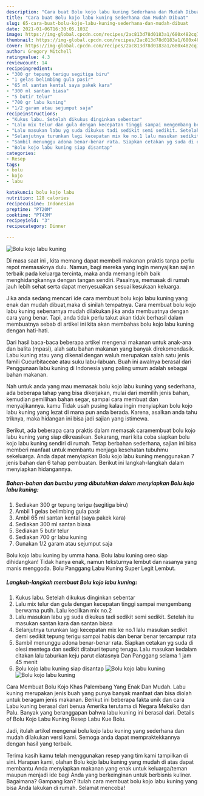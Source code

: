 ```yaml
---
description: "Cara buat Bolu kojo labu kuning Sederhana dan Mudah Dibuat"
title: "Cara buat Bolu kojo labu kuning Sederhana dan Mudah Dibuat"
slug: 65-cara-buat-bolu-kojo-labu-kuning-sederhana-dan-mudah-dibuat
date: 2021-01-06T16:30:05.103Z
image: https://img-global.cpcdn.com/recipes/2ac813d78d0183a1/680x482cq70/bolu-kojo-labu-kuning-foto-resep-utama.jpg
thumbnail: https://img-global.cpcdn.com/recipes/2ac813d78d0183a1/680x482cq70/bolu-kojo-labu-kuning-foto-resep-utama.jpg
cover: https://img-global.cpcdn.com/recipes/2ac813d78d0183a1/680x482cq70/bolu-kojo-labu-kuning-foto-resep-utama.jpg
author: Gregory Mitchell
ratingvalue: 4.3
reviewcount: 14
recipeingredient:
- "300 gr tepung terigu segitiga biru"
- "1 gelas belimbing gula pasir"
- "65 ml santan kental saya pakek kara"
- "300 ml santan biasa"
- "5 butir telur"
- "700 gr labu kuning"
- "1/2 garam atau sejumput saja"
recipeinstructions:
- "Kukus labu. Setelah dikukus dinginkan sebentar"
- "Lalu mix telur dan gula dengan kecepatan tinggi sampai mengembang berwarna putih. Lalu kecilkan mix no.2"
- "Lalu masukan labu yg suda dikukus tadi sedikit semi sedikit. Setelah itu masukan santan kara dan santan biasa"
- "Selanjutnya turunkan lagi kecepatan mix ke no.1 lalu masukan sedikit demi sedikit tepung terigu sampai habis dan benar benar tercampur rata"
- "Sambil menunggu adona benar-benar rata. Siapkan cetakan yg suda di olesi mentega dan sedikit ditaburi tepung terugu. Lalu masukan kedalam citakan lalu taburkan keju parut diatasnya Dan Panggang selama 1 jam 45 menit"
- "Bolu kojo labu kuning siap disantap"
categories:
- Resep
tags:
- bolu
- kojo
- labu

katakunci: bolu kojo labu 
nutrition: 128 calories
recipecuisine: Indonesian
preptime: "PT20M"
cooktime: "PT43M"
recipeyield: "3"
recipecategory: Dinner

---
```



![Bolu kojo labu kuning](https://img-global.cpcdn.com/recipes/2ac813d78d0183a1/680x482cq70/bolu-kojo-labu-kuning-foto-resep-utama.jpg)

Di masa  saat ini , kita memang dapat membeli makanan praktis tanpa perlu repot memasaknya dulu. Namun, bagi mereka yang ingin menyajikan sajian terbaik pada keluarga tercinta, maka anda memang lebih baik menghidangkannya dengan tangan sendiri. Pasalnya, memasak di rumah jauh lebih sehat serta dapat menyesuaikan sesuai kesukaan keluarga.

Jika anda sedang mencari ide cara membuat bolu kojo labu kuning yang enak dan mudah dibuat,maka di sinilah tempatnya. Cara membuat bolu kojo labu kuning  sebenarnya mudah dilakukan jika anda membuatnya dengan cara yang benar. Tapi, anda tidak perlu takut akan tidak berhasil dalam membuatnya 
sebab di artikel ini kita akan membahas bolu kojo labu kuning dengan hati-hati.  

Dari hasil baca-baca beberapa artikel mengenai makanan untuk anak-ana dan balita (mpasi), alah satu bahan makanan yang banyak direkomendasik. Labu kuning atau yang dikenal dengan waluh merupakan salah satu jenis famili Cucurbitaceae atau suku labu-labuan. Buah ini awalnya berasal dari Penggunaan labu kuning di Indonesia yang paling umum adalah sebagai bahan makanan.

Nah untuk anda yang mau memasak bolu kojo labu kuning yang sederhana, ada beberapa tahap yang bisa dikerjakan, mulai dari memilih jenis bahan, kemudian pemilihan bahan segar, sampai cara membuat dan menyajikannya. kamu Tidak usah pusing kalau ingin menyiapkan bolu kojo labu kuning yang lezat di mana pun anda berada. Karena, asalkan anda  tahu triknya, maka hidangan ini bisa jadi sajian yang istimewa.

Berikut, ada beberapa cara praktis  dalam memasak caramembuat bolu kojo labu kuning yang siap dikreasikan. Sekarang, mari kita coba siapkan bolu kojo labu kuning sendiri di rumah. Tetap berbahan sederhana, sajian ini bisa memberi manfaat untuk membantu menjaga kesehatan tubuhmu sekeluarga. Anda dapat menyiapkan Bolu kojo labu kuning menggunakan 7 jenis bahan dan 6 tahap pembuatan. Berikut ini langkah-langkah dalam menyiapkan hidangannya.

<!--inarticleads1-->

##### Bahan-bahan dan bumbu yang dibutuhkan dalam menyiapkan Bolu kojo labu kuning:

1. Sediakan 300 gr tepung terigu (segitiga biru)
1. Ambil 1 gelas belimbing gula pasir
1. Ambil 65 ml santan kental (saya pakek kara)
1. Sediakan 300 ml santan biasa
1. Sediakan 5 butir telur
1. Sediakan 700 gr labu kuning
1. Gunakan 1/2 garam atau sejumput saja


Bolu kojo labu kuning by umma hana. Bolu labu kuning oreo siap dihidangkan! Tidak hanya enak, namun teksturnya lembut dan rasanya yang manis menggoda. Bolu Panggang Labu Kuning Super Legit Lembut. 

<!--inarticleads2-->

##### Langkah-langkah membuat Bolu kojo labu kuning:

1. Kukus labu. Setelah dikukus dinginkan sebentar
1. Lalu mix telur dan gula dengan kecepatan tinggi sampai mengembang berwarna putih. Lalu kecilkan mix no.2
1. Lalu masukan labu yg suda dikukus tadi sedikit semi sedikit. Setelah itu masukan santan kara dan santan biasa
1. Selanjutnya turunkan lagi kecepatan mix ke no.1 lalu masukan sedikit demi sedikit tepung terigu sampai habis dan benar benar tercampur rata
1. Sambil menunggu adona benar-benar rata. Siapkan cetakan yg suda di olesi mentega dan sedikit ditaburi tepung terugu. Lalu masukan kedalam citakan lalu taburkan keju parut diatasnya Dan Panggang selama 1 jam 45 menit
1. Bolu kojo labu kuning siap disantap
<img src="https://img-global.cpcdn.com/steps/f3e14e0deff4b4a8/160x128cq70/bolu-kojo-labu-kuning-langkah-memasak-6-foto.jpg" alt="Bolu kojo labu kuning"><img src="https://img-global.cpcdn.com/steps/dc12be7df0dba4c3/160x128cq70/bolu-kojo-labu-kuning-langkah-memasak-6-foto.jpg" alt="Bolu kojo labu kuning">

Cara Membuat Bolu Kojo Khas Palembang Yang Enak Dan Mudah. Labu kuning merupakan jenis buah yang punya banyak manfaat dan bisa diolah untuk beragam jenis makanan. Berikut ini beberapa fakta unik dan cara Labu kuning berasal dari benua Amerika terutama di Negara Meksiko dan Palu. Banyak yang beranggapan bahwa labu kuning ini berasal dari. Details of Bolu Kojo Labu Kuning Resep Labu Kue Bolu. 

Jadi, itulah artikel mengenai  bolu kojo labu kuning  yang sederhana dan mudah dilakukan versi kami. Semoga anda dapat mempraktekkannya dengan hasil yang terbaik. 

Terima kasih kamu telah menggunakan resep yang tim kami tampilkan di sini. Harapan kami, olahan  Bolu kojo labu kuning yang mudah di atas dapat membantu Anda menyiapkan makanan yang enak untuk keluarga/teman maupun menjadi ide bagi Anda yang berkeinginan untuk berbisnis kuliner. Bagaimana? Gampang kan? Itulah cara membuat bolu kojo labu kuning yang bisa Anda lakukan di rumah. Selamat mencoba!

